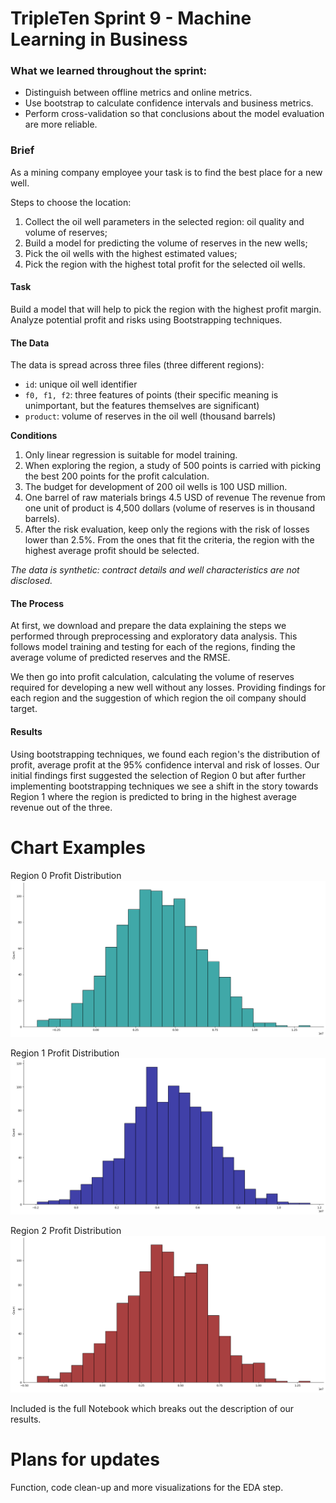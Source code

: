 # TripleTen Sprint 9 - Machine Learning in Business

### What we learned throughout the sprint:

- Distinguish between offline metrics and online metrics.
- Use bootstrap to calculate confidence intervals and business metrics.
- Perform cross-validation so that conclusions about the model evaluation are more reliable.

### Brief

As a mining company employee your task is to find the best place for a new well.

Steps to choose the location:
1. Collect the oil well parameters in the selected region: oil quality and volume of reserves;
2. Build a model for predicting the volume of reserves in the new wells;
3. Pick the oil wells with the highest estimated values;
4. Pick the region with the highest total profit for the selected oil wells.

#### Task

Build a model that will help to pick the region with the highest profit margin. Analyze potential profit and risks using Bootstrapping techniques.

#### The Data

The data is spread across three files (three different regions):

- `id`: unique oil well identifier
- `f0, f1, f2`: three features of points (their specific meaning is unimportant, but the features themselves are significant)
- `product`: volume of reserves in the oil well (thousand barrels)

**Conditions**
1. Only linear regression is suitable for model training.
2. When exploring the region, a study of 500 points is carried with picking the best 200 points for the profit calculation.
3. The budget for development of 200 oil wells is 100 USD million.
4. One barrel of raw materials brings 4.5 USD of revenue The revenue from one unit of product is 4,500 dollars (volume of reserves is in thousand barrels).
5. After the risk evaluation, keep only the regions with the risk of losses lower than 2.5%. From the ones that fit the criteria, the region with the highest average profit should be selected.

*The data is synthetic: contract details and well characteristics are not disclosed.*

#### The Process

At first, we download and prepare the data explaining the steps we performed through preprocessing and exploratory data analysis. This follows model training and testing for each of the regions, finding the average volume of predicted reserves and the RMSE.

We then go into profit calculation, calculating the volume of reserves required for developing a new well without any losses. Providing findings for each region and the suggestion of which region the oil company should target.

#### Results

Using bootstrapping techniques, we found each region's the distribution of profit, average profit at the 95% confidence interval and risk of losses. Our initial findings first suggested the selection of Region 0 but after further implementing bootstrapping techniques we see a shift in the story towards Region 1 where the region is predicted to bring in the highest average revenue out of the three.

# Chart Examples

Region 0 Profit Distribution
![Alt text](images/output.png)

Region 1 Profit Distribution
![Alt text](images/output1.png)

Region 2 Profit Distribution
![Alt text](images/output2.png)

Included is the full Notebook which breaks out the description of our results.

# Plans for updates

Function, code clean-up and more visualizations for the EDA step.
